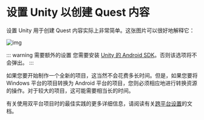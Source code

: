 # 设置 Unity 以创建 Quest 内容

设置 Unity 用于创建 Quest 内容实际上非常简单。这张图片可以很好地解释它：

![img](/creators.vrchat.com/img/setting-up-unity-for-creating-quest-content-1.png)

::: warning 需要额外的设置
您需要安装 [Unity 的 Android SDK](https://docs.unity3d.com/2019.4/Documentation/Manual/android-sdksetup.html)。否则该选项将不会弹出。
:::

如果您要开始制作一个全新的项目，这当然不会花费多长时间。但是，如果您要将 Windows 平台的项目转换为 Android 平台的项目，您则必须相应地进行转换资源的操作。对于较大的项目，这可能需要相当长的时间。

有关使用双平台项目时的最佳实践的更多详细信息，请阅读有关[跨平台设置](/creators.vrchat.com/platforms/android/cross-platform-setup.md)的文档。